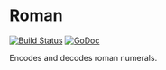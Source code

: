 
Roman
=====

[![Build Status](https://travis-ci.org/thriqon/roman.svg?branch=master)](https://travis-ci.org/thriqon/roman)
[![GoDoc](https://godoc.org/github.com/thriqon/roman?status.svg)](https://godoc.org/github.com/thriqon/roman)

Encodes and decodes roman numerals.
